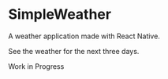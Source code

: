 # SimpleWeather

A weather application made with React Native.

See the weather for the next three days.

Work in Progress
